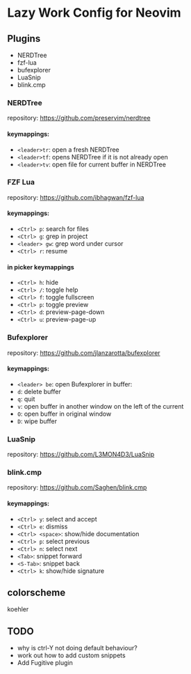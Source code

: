 # Lazy Work Config for Neovim

## Plugins

* NERDTree  
* fzf-lua
* bufexplorer
* LuaSnip
* blink.cmp

### NERDTree

repository: https://github.com/preservim/nerdtree

#### keymappings:
* `<leader>tr`: open a fresh NERDTree 
* `<leader>tf`: opens NERDTree if it is not already open
* `<leader>tv`: open file for current buffer in NERDTree

### FZF Lua

repository: https://github.com/ibhagwan/fzf-lua

#### keymappings:
* `<Ctrl> p`: search for files
* `<Ctrl> g`: grep in project
* `<leader> gw`: grep word under cursor
* `<Ctrl> r`: resume

#### in picker keymappings
* `<Ctrl> h`: hide
* `<Ctrl> /`: toggle help
* `<Ctrl> f`: toggle fullscreen
* `<Ctrl> p`: toggle preview
* `<Ctrl> d`: preview-page-down
* `<Ctrl> u`: preview-page-up

### Bufexplorer

repository: https://github.com/jlanzarotta/bufexplorer

#### keymappings:
* `<leader> be`: open Bufexplorer 
in buffer:
* `d`: delete buffer
* `q`: quit
* `v`: open buffer in another window on the left of the current
* `O`: open buffer in original window
* `D`: wipe buffer

### LuaSnip

repository: https://github.com/L3MON4D3/LuaSnip


### blink.cmp

repository: https://github.com/Saghen/blink.cmp

#### keymappings: 
* `<Ctrl> y`: select and accept
* `<Ctrl> e`: dismiss
* `<Ctrl> <space>`: show/hide documentation
* `<Ctrl> p`: select previous
* `<Ctrl> n`: select next
* `<Tab>`: snippet forward
* `<S-Tab>`: snippet back
* `<Ctrl> k`: show/hide signature


## colorscheme
koehler

## TODO
* why is ctrl-Y not doing default behaviour?
* work out how to add custom snippets
* Add Fugitive plugin
